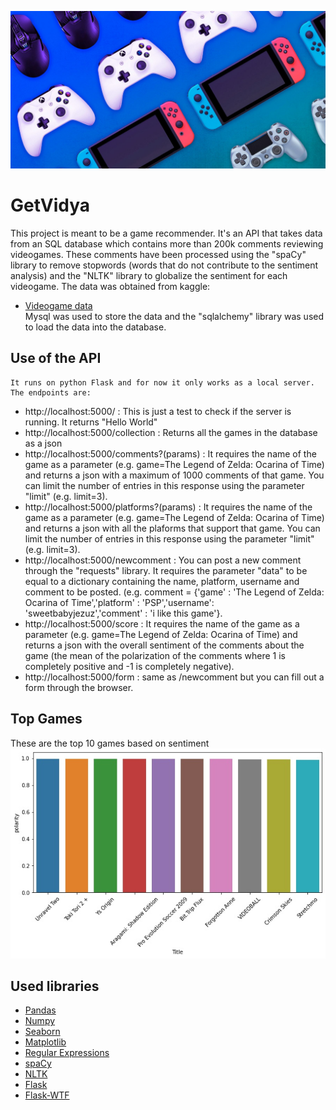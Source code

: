 ![videogames](https://github.com/DiegoCefalo/GetVidya/blob/main/img/national-video-games-day.jpg)
# GetVidya
This project is meant to be a game recommender. It's an API that takes data from an SQL database which contains more than 200k comments reviewing videogames. These comments have been processed using the "spaCy" library to remove stopwords (words that do not contribute to the sentiment analysis) and the "NLTK" library to globalize the sentiment for each videogame. The data was obtained from kaggle:
* [Videogame data](https://www.kaggle.com/dahlia25/metacritic-video-game-comments)</br>
    Mysql was used to store the data and the "sqlalchemy" library was used to load the data into the database.
## Use of the API
    It runs on python Flask and for now it only works as a local server. The endpoints are:
* http://localhost:5000/ : This is just a test to check if the server is running. It returns "Hello World"
* http://localhost:5000/collection : Returns all the games in the database as a json
* http://localhost:5000/comments?(params) : It requires the name of the game as a parameter (e.g. game=The Legend of Zelda: Ocarina of Time) and returns a json with a maximum of 1000 comments of that game. You can limit the number of entries in this response using the parameter "limit" (e.g. limit=3).
* http://localhost:5000/platforms?(params) : It requires the name of the game as a parameter (e.g. game=The Legend of Zelda: Ocarina of Time) and returns a json with all the plaforms that support that game. You can limit the number of entries in this response using the parameter "limit" (e.g. limit=3).
* http://localhost:5000/newcomment : You can post a new comment through the "requests" library. It requires the parameter "data" to be equal to a dictionary containing the name, platform, username and comment to be posted. (e.g. comment = {'game' : 'The Legend of Zelda: Ocarina of Time','platform' : 'PSP','username': 'sweetbabyjezuz','comment' : 'i like this game'}.
* http://localhost:5000/score : It requires the name of the game as a parameter (e.g. game=The Legend of Zelda: Ocarina of Time) and returns a json with the overall sentiment of the comments about the game (the mean of the polarization of the comments where 1 is completely positive and -1 is completely negative). 
* http://localhost:5000/form :  same as /newcomment but you can fill out a form through the browser.
## Top Games
These are the top 10 games based on sentiment</br>
![top games](https://github.com/DiegoCefalo/GetVidya/blob/main/img/topgames.jpg)
 
 ## Used libraries
 * [Pandas](https://pandas.pydata.org/docs/)
 * [Numpy](https://numpy.org/doc/stable/)
 * [Seaborn](https://seaborn.pydata.org/)
 * [Matplotlib](https://matplotlib.org/stable/index.html)
 * [Regular Expressions](https://docs.python.org/3/library/re.html)
 * [spaCy](https://spacy.io/usage)
 * [NLTK](https://www.nltk.org/)
 * [Flask](https://flask.palletsprojects.com/en/2.0.x/)
 * [Flask-WTF](https://flask-wtf.readthedocs.io/en/0.15.x/)